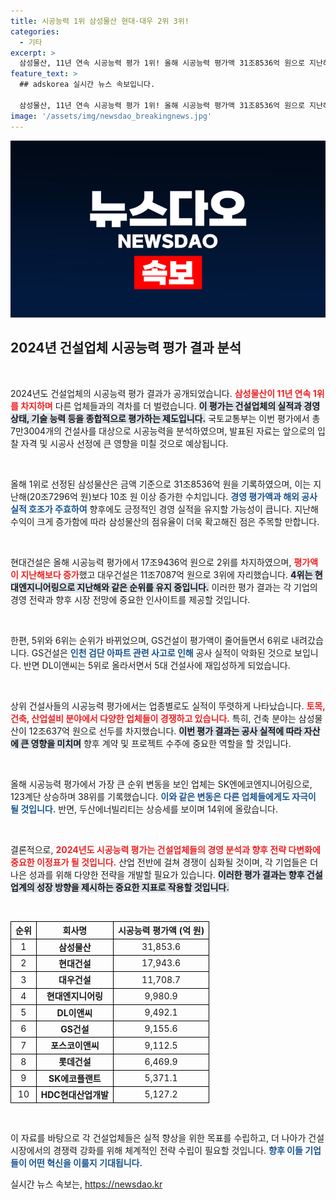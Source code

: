 ```yaml
---
title: 시공능력 1위 삼성물산 현대·대우 2위 3위!
categories:
  - 기타
excerpt: >
  삼성물산, 11년 연속 시공능력 평가 1위! 올해 시공능력 평가액 31조8536억 원으로 지난해보다 10조 원 이상 증가하며, 현대건설과 대우건설이 2·3위를 지켰습니다. 건설업계의 흐름을 확인하세요!
feature_text: >
  ## adskorea 실시간 뉴스 속보입니다.

  삼성물산, 11년 연속 시공능력 평가 1위! 올해 시공능력 평가액 31조8536억 원으로 지난해보다 10조 원 이상 증가하며, 현대건설과 대우건설이 2·3위를 지켰습니다. 건설업계의 흐름을 확인하세요!
image: '/assets/img/newsdao_breakingnews.jpg'
---
```


<p><img src="/assets/img/newsdao_breakingnews.jpg" alt="adskorea 속보" /></p>

<h2 data-ke-size="size26">2024년 건설업체 시공능력 평가 결과 분석</h2>

<p data-ke-size="size16">&nbsp;</p>

<p>2024년도 건설업체의 시공능력 평가 결과가 공개되었습니다. <b><span style="color: #ee2323;">삼성물산이 11년 연속 1위를 차지하며</span></b> 다른 업체들과의 격차를 더 벌렸습니다. <b><span style="background-color: #21538527;">이 평가는 건설업체의 실적과 경영 상태, 기술 능력 등을 종합적으로 평가하는 제도입니다.</span></b> 국토교통부는 이번 평가에서 총 7만3004개의 건설사를 대상으로 시공능력을 분석하였으며, 발표된 자료는 앞으로의 입찰 자격 및 시공사 선정에 큰 영향을 미칠 것으로 예상됩니다. </p>

<p data-ke-size="size16">&nbsp;</p>

<p>올해 1위로 선정된 삼성물산은 금액 기준으로 31조8536억 원을 기록하였으며, 이는 지난해(20조7296억 원)보다 10조 원 이상 증가한 수치입니다. <b><span style="color: #1a5490;">경영 평가액과 해외 공사 실적 호조가 주효하여</span></b> 향후에도 긍정적인 경영 실적을 유지할 가능성이 큽니다. 지난해 수익이 크게 증가함에 따라 삼성물산의 점유율이 더욱 확고해진 점은 주목할 만합니다.</p>

<p data-ke-size="size16">&nbsp;</p>

<p>현대건설은 올해 시공능력 평가에서 17조9436억 원으로 2위를 차지하였으며, <b><span style="color: #ee2323;">평가액이 지난해보다 증가</span></b>했고 대우건설은 11조7087억 원으로 3위에 자리했습니다. <b><span style="background-color: #21538527;">4위는 현대엔지니어링으로 지난해와 같은 순위를 유지 중입니다.</span></b> 이러한 평가 결과는 각 기업의 경영 전략과 향후 시장 전망에 중요한 인사이트를 제공할 것입니다.</p>

<p data-ke-size="size16">&nbsp;</p>

<p>한편, 5위와 6위는 순위가 바뀌었으며, GS건설이 평가액이 줄어들면서 6위로 내려갔습니다. GS건설은 <b><span style="color: #1a5490;">인천 검단 아파트 관련 사고로 인해</span></b> 공사 실적이 악화된 것으로 보입니다. 반면 DL이앤씨는 5위로 올라서면서 5대 건설사에 재입성하게 되었습니다.</p>

<p data-ke-size="size16">&nbsp;</p>

<p>상위 건설사들의 시공능력 평가에서는 업종별로도 실적이 뚜렷하게 나타났습니다. <b><span style="color: #ee2323;">토목, 건축, 산업설비 분야에서 다양한 업체들이 경쟁하고 있습니다.</span></b> 특히, 건축 분야는 삼성물산이 12조637억 원으로 선두를 차지했습니다. <b><span style="background-color: #21538527;">이번 평가 결과는 공사 실적에 따라 자산에 큰 영향을 미치며</span></b> 향후 계약 및 프로젝트 수주에 중요한 역할을 할 것입니다.</p>

<p data-ke-size="size16">&nbsp;</p>

<p>올해 시공능력 평가에서 가장 큰 순위 변동을 보인 업체는 SK엔에코엔지니어링으로, 123계단 상승하며 38위를 기록했습니다. <b><span style="color: #1a5490;">이와 같은 변동은 다른 업체들에게도 자극이 될 것입니다.</span></b> 반면, 두산에너빌리티는 상승세를 보이며 14위에 올랐습니다. </p>

<p data-ke-size="size16">&nbsp;</p>

<p>결론적으로, <b><span style="color: #ee2323;">2024년도 시공능력 평가는 건설업체들의 경영 분석과 향후 전략 다변화에 중요한 이정표가 될 것입니다.</span></b> 산업 전반에 걸쳐 경쟁이 심화될 것이며, 각 기업들은 더 나은 성과를 위해 다양한 전략을 개발할 필요가 있습니다. <b><span style="background-color: #21538527;">이러한 평가 결과는 향후 건설업계의 성장 방향을 제시하는 중요한 지표로 작용할 것입니다.</span></b> </p>

<p data-ke-size="size16">&nbsp;</p>

<table style="width: 100%; border-collapse: collapse; text-align: center;">
    <thead>
        <tr>
            <th style="border: 1px solid black;">순위</th>
            <th style="border: 1px solid black;">회사명</th>
            <th style="border: 1px solid black;">시공능력 평가액 (억 원)</th>
        </tr>
    </thead>
    <tbody>
        <tr>
            <td style="border: 1px solid black;">1</td>
            <td style="border: 1px solid black;"><b>삼성물산</b></td>
            <td style="border: 1px solid black;">31,853.6</td>
        </tr>
        <tr>
            <td style="border: 1px solid black;">2</td>
            <td style="border: 1px solid black;"><b>현대건설</b></td>
            <td style="border: 1px solid black;">17,943.6</td>
        </tr>
        <tr>
            <td style="border: 1px solid black;">3</td>
            <td style="border: 1px solid black;"><b>대우건설</b></td>
            <td style="border: 1px solid black;">11,708.7</td>
        </tr>
        <tr>
            <td style="border: 1px solid black;">4</td>
            <td style="border: 1px solid black;"><b>현대엔지니어링</b></td>
            <td style="border: 1px solid black;">9,980.9</td>
        </tr>
        <tr>
            <td style="border: 1px solid black;">5</td>
            <td style="border: 1px solid black;"><b>DL이앤씨</b></td>
            <td style="border: 1px solid black;">9,492.1</td>
        </tr>
        <tr>
            <td style="border: 1px solid black;">6</td>
            <td style="border: 1px solid black;"><b>GS건설</b></td>
            <td style="border: 1px solid black;">9,155.6</td>
        </tr>
        <tr>
            <td style="border: 1px solid black;">7</td>
            <td style="border: 1px solid black;"><b>포스코이앤씨</b></td>
            <td style="border: 1px solid black;">9,112.5</td>
        </tr>
        <tr>
            <td style="border: 1px solid black;">8</td>
            <td style="border: 1px solid black;"><b>롯데건설</b></td>
            <td style="border: 1px solid black;">6,469.9</td>
        </tr>
        <tr>
            <td style="border: 1px solid black;">9</td>
            <td style="border: 1px solid black;"><b>SK에코플랜트</b></td>
            <td style="border: 1px solid black;">5,371.1</td>
        </tr>
        <tr>
            <td style="border: 1px solid black;">10</td>
            <td style="border: 1px solid black;"><b>HDC현대산업개발</b></td>
            <td style="border: 1px solid black;">5,127.2</td>
        </tr>
    </tbody>
</table>

<p data-ke-size="size16">&nbsp;</p>

<p>이 자료를 바탕으로 각 건설업체들은 실적 향상을 위한 목표를 수립하고, 더 나아가 건설 시장에서의 경쟁력 강화를 위해 체계적인 전략 수립이 필요할 것입니다. <b><span style="color: #1a5490;">향후 이들 기업들이 어떤 혁신을 이룰지 기대됩니다.</span></b></p>
실시간 뉴스 속보는, <a href="https://newsdao.kr" rel="dofollow">https://newsdao.kr</a>


